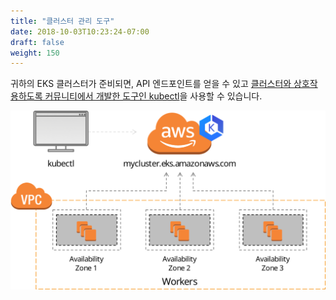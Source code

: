 ```yaml
---
title: "클러스터 관리 도구"
date: 2018-10-03T10:23:24-07:00
draft: false
weight: 150
---
```



귀하의 EKS 클러스터가 준비되면, API 엔드포인트를 얻을 수 있고 [클러스터와 상호작용하도록 커뮤니티에서 개발한 도구인 kubectl](https://kubernetes.io/docs/reference/kubectl/kubectl/)을 사용할 수 있습니다.

![EKS High Level](/images/introduction/eks-high-level.svg)
